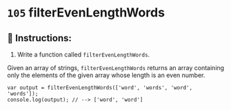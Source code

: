 # `105` filterEvenLengthWords

## 📝 Instructions:

1. Write a function called `filterEvenLengthWords`.

Given an array of strings, `filterEvenLengthWords` returns an array containing only the elements of the given array whose length is an even number.

```Js
var output = filterEvenLengthWords(['word', 'words', 'word', 'words']);
console.log(output); // --> ['word', 'word']
```